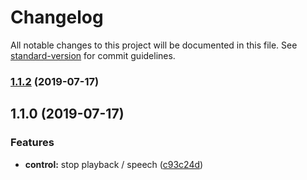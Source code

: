 # Changelog

All notable changes to this project will be documented in this file. See [standard-version](https://github.com/conventional-changelog/standard-version) for commit guidelines.

### [1.1.2](https://github.com/ericlewis/react-native-speak/compare/v1.1.0...v1.1.2) (2019-07-17)



## 1.1.0 (2019-07-17)


### Features

* **control:** stop playback / speech ([c93c24d](https://github.com/ericlewis/react-native-speak/commit/c93c24d))
